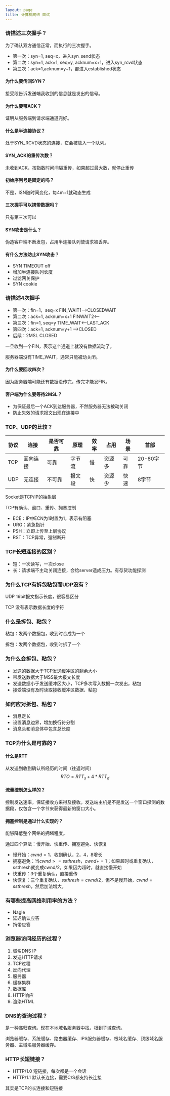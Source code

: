 ```yaml
---
layout: page
title: 计算机网络 面试
---
```


### 请描述三次握手？
为了确认双方通信正常，而执行的三次握手。

* 第一次：syn=1, seq=x，进入syn_send状态
* 第二次：syn=1, ack=1, seq=y, acknum=x+1，进入syn_rcvd状态
* 第三次：ack=1,acknum=y+1，都进入established状态

#### 为什么要传回SYN？
接受段告诉发送端我收到的信息就是发出的信号。

#### 为什么要带ACK？
证明从服务端到请求端通道完好。

#### 什么是半连接协议？
处于SYN_RCVD状态的连接，它会被放入一个队列。

#### SYN_ACK的重传次数？
未收到ACK，按指数时间间隔重传，如果超过最大数，就停止重传

#### 初始序列号是固定的吗？
不是，ISN随时间变化，每4m+1就动态生成

#### 三次握手可以携带数据吗？
只有第三次可以

#### SYN攻击是什么？
伪造客户端不断发包，占用半连接队列使请求被丢弃。

#### 有什么方法防止SYN攻击？
* SYN TIMEOUT off
* 增加半连接队列长度
* 过滤网关保护
* SYN cookie

### 请描述4次握手
* 第一次：fin=1，seq=x FIN_WAIT1-->CLOSEDWAIT
* 第二次：ack=1, acknum=x+1 FINWAIT2<--
* 第三次：fin=1, seq=y TIME_WAIT<--LAST_ACK
* 第四次：ack=1, acknum=y+1 -->CLOSED
* 后续：2MSL CLOSED

一旦收到一个FIN，表示这个通道上就没有数据流动了。

服务器端没有TIME_WAIT，通常只能被动关闭。

#### 为什么要回收四次？
因为服务器端可能还有数据没传完，传完才能发FIN。


#### 客户端为什么要等待2MSL？
* 为保证最后一个ACK到达服务器，不然服务器无法被动关闭
* 防止失效的请求报文出现在连接中

### TCP、UDP的比较？

| 协议  | 连接   | 是否可靠 | 原理  | 效率 | 占用  | 场景 | 首部      |
|-----|------|------|-----|----|-----|----|---------|
| TCP | 面向连接 | 可靠   | 字节流 | 慢  | 资源多 | 可靠 | 20-60字节 |
| UDP | 无连接  | 不可靠  | 报文段 | 快  | 资源少 | 快速 | 8字节     |

Socket是TCP/IP的抽象层

TCP有确认、窗口、重传、拥塞控制

* ECE：IP中ECN为1时置为1，表示有阻塞
* URG：紧急指针
* PSH：立即上传至上层协议
* RST：TCP异常，强制断开

### TCP长短连接的区别？
* 短：一次读写，一次close
* 长：请求端不主动关闭连接，会给server造成压力。有存货功能探测

### 为什么TCP有拆包粘包而UDP没有？
UDP 16bit报文指示长度，很容易区分

TCP 没有表示数据长度的字符

### 什么是拆包、粘包？
粘包：发两个数据包，收到时合成为一个

拆包：发两个数据包，收到时拆了一个

### 为什么会拆包、粘包？
* 发送的数据大于TCP发送缓冲区的剩余大小
* 带发送数据大于MSS最大报文长度
* 发送数据小于发送缓冲区大小，TCP多次写入数据一次发出，粘包
* 接受端没有及时读取接收缓冲区数据、粘包

### 如何应对拆包、粘包？
* 消息定长
* 设置消息边界，增加换行符分割
* 消息头和消息体中包含总长度

### TCP为什么是可靠的？
#### 什么是RTT
从发送到收到确认所经历的时间（往返时间）
$$RTO=RTT_s+4*RTT_d$$

#### 流量控制怎么样的？

控制发送速率，保证接收方来得及接收。发送端主机是不是发送一个窗口探测的数据段，仅包含一个字节来获得最新的窗口大小。

#### 拥塞控制是通过什么实现的？

能够降低整个网络的拥堵程度。

通过四个算法：慢开始、快重传、拥塞避免、快恢复

* 慢开始：$cwnd=1$，收到确认，2，4，8增长
* 拥塞避免：当$cwnd>=ssthresh$，$cwnd+=1$；如果超时或重复确认，ssthresh就变成cwnd/2，如果因为超时，就直接慢开始
* 快重传：3个重复确认，直接重传
* 快恢复：三个重复确认，$ssthresh=cwnd/2$，但不是慢开始，$cwnd=ssthresh$，然后加法增大。

### 有哪些提高网络利用率的方法？
* Nagle
* 延迟确认应答
* 捎带应答


### 浏览器访问经历的过程？
1. 域名DNS IP
2. 发送HTTP请求
3. TCP过程
4. 反向代理
5. 服务器
6. 缓存集群
7. 数据库
8. HTTP响应
9. 渲染HTML

### DNS的查询过程？
是一种递归查询。现在本地域名服务器中找，根到子域查询。

浏览器缓存、系统缓存、路由器缓存、IPS服务器缓存、根域名缓存、顶级域名服务器、主域名服务器缓存。

### HTTP长短链接？
* HTTP/1.0 短链接，每次都是一个会话
* HTTP/1.1 默认长连接，需要C/S都支持长连接

其实是TCP的长连接和短链接

